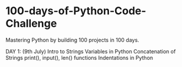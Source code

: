 # 100-days-of-Python-Code-Challenge
Mastering Python by building 100 projects in 100 days.

DAY 1: (9th July)
Intro to Strings
Variables in Python
Concatenation of Strings
print(), input(), len() functions
Indentations in Python
